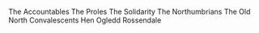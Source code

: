 The Accountables
The Proles
The Solidarity
The Northumbrians
The Old North
Convalescents
Hen Ogledd
Rossendale